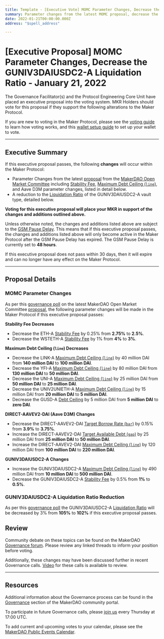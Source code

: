 ```yaml
---
title: Template - [Executive Vote] MOMC Parameter Changes, Decrease the GUNIV3DAIUSDC2-A Liquidation Ratio - January 21, 2022
summary: Parameter changes from the latest MOMC proposal, decrease the GUNIV3DAIUSDC2-A liquidation ratio.
date: 2022-01-21T00:00:00.000Z
address: "$spell_address"

---
```

# [Executive Proposal] MOMC Parameter Changes, Decrease the GUNIV3DAIUSDC2-A Liquidation Ratio - January 21, 2022

The Governance Facilitator(s) and the Protocol Engineering Core Unit have placed an executive proposal into the voting system. MKR Holders should vote for this proposal if they support the following alterations to the Maker Protocol.

If you are new to voting in the Maker Protocol, please see the [voting guide](https://community-development.makerdao.com/en/learn/governance/how-voting-works/) to learn how voting works, and this [wallet setup guide](https://community-development.makerdao.com/en/learn/governance/voting-setup/) to set up your wallet to vote.

---

## Executive Summary

If this executive proposal passes, the following **changes** will occur within the Maker Protocol:
- Parameter Changes from the latest [proposal](https://forum.makerdao.com/t/parameter-changes-proposal-ppg-omc-001-2022-01-07/12522) from the [MakerDAO Open Market Committee](https://forum.makerdao.com/t/parameter-proposal-group-makerdao-open-market-committee/7355) including [Stability Fee](https://manual.makerdao.com/parameter-index/vault-risk/param-stability-fee), [Maximum Debt Ceiling (`line`)](https://manual.makerdao.com/module-index/module-dciam#maximum-debt-ceiling-line), and Aave D3M parameter changes, listed in detail below.
- A reduction to the [Liquidation Ratio](https://manual.makerdao.com/parameter-index/vault-risk/param-liquidation-ratio) of the GUNIV3DAIUSDC2-A vault type, detailed below.

**Voting for this executive proposal will place your MKR in support of the changes and additions outlined above.**

Unless otherwise noted, the changes and additions listed above are subject to the [GSM Pause Delay](https://manual.makerdao.com/parameter-index/core/param-gsm-pause-delay). This means that if this executive proposal passes, the changes and additions listed above will only become active in the Maker Protocol after the GSM Pause Delay has expired. The GSM Pause Delay is currently set to **48 hours**.

If this executive proposal does not pass within 30 days, then it will expire and can no longer have any effect on the Maker Protocol.

---

## Proposal Details

### MOMC Parameter Changes

As per this [governance poll](https://vote.makerdao.com/polling/QmVyyjPF) on the latest MakerDAO Open Market Committee [proposal](https://forum.makerdao.com/t/parameter-changes-proposal-ppg-omc-001-2022-01-07/12522), the following parameter changes will be made in the Maker Protocol if this executive proposal passes:

**Stability Fee Decreases**
* Decrease the ETH-A [Stability Fee](https://manual.makerdao.com/parameter-index/vault-risk/param-stability-fee) by 0.25% from **2.75%** to **2.5%**.
* Decrease the WSTETH-A [Stability Fee](https://manual.makerdao.com/parameter-index/vault-risk/param-stability-fee) by 1% from **4%** to **3%**.

**Maximum Debt Ceiling (`line`) Decreases**
* Decrease the LINK-A [Maximum Debt Ceiling (`line`)](https://manual.makerdao.com/module-index/module-dciam#maximum-debt-ceiling-line) by 40 million DAI from **140 million DAI** to **100 million DAI**.
* Decrease the YFI-A [Maximum Debt Ceiling (`line`)](https://manual.makerdao.com/module-index/module-dciam#maximum-debt-ceiling-line) by 80 million DAI from **130 million DAI** to **50 million DAI**.
* Decrease the UNI-A [Maximum Debt Ceiling (`line`)](https://manual.makerdao.com/module-index/module-dciam#maximum-debt-ceiling-line) by 25 million DAI from **50 million DAI** to **25 million DAI**.
* Decrease the UNIV2UNIETH-A [Maximum Debt Ceiling (`line`)](https://manual.makerdao.com/module-index/module-dciam#maximum-debt-ceiling-line) by 15 million DAI from **20 million DAI** to **5 million DAI**.
* Decrease the GUSD-A [Debt Ceiling](https://manual.makerdao.com/parameter-index/vault-risk/param-debt-ceiling) by 5 million DAI from **5 million DAI** to **zero DAI**.

**DIRECT-AAVEV2-DAI (Aave D3M) Changes**
* Decrease the DIRECT-AAVEV2-DAI [Target Borrow Rate (`bar`)](https://github.com/makerdao/dss-direct-deposit#configuration) by 0.15% from **3.9%** to **3.75%**.
* Increase the DIRECT-AAVEV2-DAI [Target Available Debt (`gap`)](https://manual.makerdao.com/module-index/module-dciam#target-available-debt-gap) by 25 million DAI from **25 million DAI** to **50 million DAI**.
* Increase the DIRECT-AAVEV2-DAI [Maximum Debt Ceiling (`line`)](https://manual.makerdao.com/module-index/module-dciam#maximum-debt-ceiling-line) by 120 million DAI from **100 million DAI** to **220 million DAI**.

**GUNIV3DAIUSDC2-A Changes**
* Increase the GUNIV3DAIUSDC2-A [Maximum Debt Ceiling (`line`)](https://manual.makerdao.com/module-index/module-dciam#maximum-debt-ceiling-line) by 490 million DAI from **10 million DAI** to **500 million DAI**.
* Decrease the GUNIV3DAIUSDC2-A [Stability Fee](https://manual.makerdao.com/parameter-index/vault-risk/param-stability-fee) by 0.5% from **1%** to **0.5%**.

### GUNIV3DAIUSDC2-A Liquidation Ratio Reduction

As per this [governance poll](https://vote.makerdao.com/polling/QmbFqWGK) the GUNIV3DAIUSDC2-A [Liquidation Ratio](https://manual.makerdao.com/parameter-index/vault-risk/param-liquidation-ratio) will be decreased by 3% from **105%** to **102%** if this executive proposal passes.

## Review

Community debate on these topics can be found on the MakerDAO [Governance forum](https://forum.makerdao.com/). Please review any linked threads to inform your position before voting.

Additionally, these changes may have been discussed further in recent Governance calls. [Video](https://www.youtube.com/playlist?list=PLLzkWCj8ywWNq5-90-Id6VPSsrk4OWVan) for these calls is available to review.

---

## Resources

Additional information about the Governance process can be found in the [Governance](https://community-development.makerdao.com/en/learn/governance) section of the MakerDAO community portal.

To participate in future Governance calls, please [join us](https://github.com/makerdao/community/tree/master/governance/governance-and-risk-meetings) every Thursday at 17:00 UTC.

To add current and upcoming votes to your calendar, please see the [MakerDAO Public Events Calendar](https://calendar.google.com/calendar/embed?src=makerdao.com_3efhm2ghipksegl009ktniomdk%40group.calendar.google.com&ctz=UTC&mode=week&showCalendars=0&showPrint=0).
